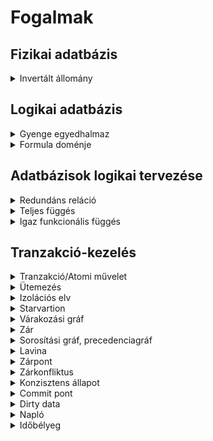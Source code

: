 # Fogalmak

## Fizikai adatbázis

<details>
  <summary>Invertált állomány</summary>
Azt az indexállományt, amely nem kulcsmezőre tartalmaz indexeket, invertált állománynak nevezzük.
</details>

## Logikai adatbázis

<details>
  <summary>Gyenge egyedhalmaz</summary>
Ha a modellezés során egy entitáshalmaznak nem tudunk kulcsot meghatározni, hanem az egyedek azonosításához valamely kapcsolódó egyed(ek)re is szükség van.
</details>

<details>
  <summary>Formula doménje</summary>
DOM(Ψ) ≡ {Ψ-beli alaprelációk összes attribútumának értékei} ∪ {Ψ-ben előforduló konstansok}
</details>

## Adatbázisok logikai tervezése

<details>
  <summary>Redundáns reláció</summary>
  Ha egy relációban valamely attribútum értékét a relációban található más attribútum(ok) értékéből ki tudjuk következtetni valamely ismert következtetési szabály segítségével, akkor a relációt redundánsnak nevezzük.
</details>

<details>
  <summary>Teljes függés</summary>
  Ha X, Y ⊆ R és X → Y , de ∄X′ ⊂ X, hogy X′ → Y, akkor azt mondjuk, hogy Y teljesen függ (funkcionálisan) X-től.
</details>

<details>
  <summary>Igaz funkcionális függés</summary>
Egy adott R sémán az attribútumain értelmezett FR függéshalmaz mellett egy X → Y függőség pontosan akkor igaz, ha minden olyan r(R) reláción fennáll, amelyeken FR összes függősége is fennáll.
</details>

## Tranzakció-kezelés

<details>
 <summary>Tranzakció/Atomi művelet</summary>
  Egy program egyszeri futása, amelynek vagy minden művelete hatásos, vagy egyik se.</details>

<details>
  <summary>Ütemezés</summary>
  Tranzakciók elemi műveleteinek összessége, melyben a műveletek időbeli sorrendje is egyértelműen meghatározott.
</details>

<details>
  <summary>Izolációs elv</summary>
  Feltételezzük, hogy egy tranzakció elvárt, korrekt eredménye az, amit akkor kapunk, ha a tranzakció futása közben más tranzakció nem fut
</details>

<details>
  <summary>Starvartion</summary>
Ha egy tranzakció egy adategység lockolására vár, de közben más tranzakciók mindig lockolják előtte a kérdéses adategységet, akkor éhezésről (starving, livelock) beszélünk.</details>

<details>
  <summary>Várakozási gráf</summary>
  Olyan irányított gráf, ahol a gráf csomópontjai a tranzakciók, egy élt pedig akkor rajzolunk a Ti csomópontból a Tj csomópont felé, ha a Ti tranzakció bármely okból várakoztatja a Tj tranzakciót úgy, hogy az nem tud továbbmenni.
</details>

<details>
  <summary>Zár</summary>Hozzáférési privilégium egy adategységen, amely adható és visszavonható.
</details>

<details>
  <summary>Sorosítási gráf, precedenciagráf</summary>
  Olyan irányított gráf, amelynek a csomópontjai a tranzakciók, egy élt pedig akkor rajzolunk a Ti csomópontból a Tj csomópont felé, ha van olyan A adategység, amelyen egy adott S ütemezésben a Ti tranzakció zárat helyezett el, majd a zár felszabadítása után először a Tj tranzakció helyez el zárat A-n.
</details>

<details>
  <summary>Lavina</summary>
Egy másik tranzakció olvassa a piszkos adatot, és az a tranzakció már sikeres. Ennek ellenére, eredménye nem tekinthető helyesnek, így az adatbázisból ez is eltávolítandó. A jelenség iteráltan is előfordulhat, ekkor a jelenség neve lavina.
</details>

<details>
  <summary>Zárpont</summary>
  Az az időpont, amikor egy kétfázisú protokoll szerinti tranzakció az utolsó zárját is megkapja.
</details>

<details>
  <summary>Zárkonfliktus</summary>
Amikor két tranzakció egyidejűleg tart fent zárat ugyanazon az adategységen.
</details>

<details>
  <summary>Konzisztens állapot</summary>
  Az adatbázisnak olyan állapota, amely csak teljesen lefutott tranzakciók hatását tükrözi (ld. ACID tulajdonságok)
</details>

<details>
  <summary>Commit pont</summary>
  Az az időpillanat, amikor egy tranzakció futása során már minden befejeződött, ami a tranzakció 1-3. okok miatti abortját eredményezheti.
</details>

<details>
  <summary>Dirty data</summary>
  Olyan adat, amit az előtt írt valamely tranzakció az adatbázisba, mielőtt commitált volna.
</details>

<details>
  <summary>Napló</summary>
  A napló a mi értelmezésünk szerint az adat- bázison végrehajtott változások története.</details>

<details>
  <summary>Időbélyeg</summary>
  Olyan érték, amelyet minden tranzakcióhoz szigorú egyediséget biztosítva rendelünk hozzá, és amely arányos (legegyszerűbb esetben azonos) a tranzakció kezdőidejével. Jele: t(Tranzakció).
</details>

